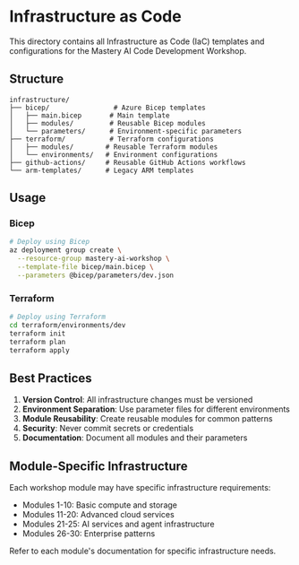 # Infrastructure as Code

This directory contains all Infrastructure as Code (IaC) templates and configurations for the Mastery AI Code Development Workshop.

## Structure

```
infrastructure/
├── bicep/                # Azure Bicep templates
│   ├── main.bicep       # Main template
│   ├── modules/         # Reusable Bicep modules
│   └── parameters/      # Environment-specific parameters
├── terraform/           # Terraform configurations
│   ├── modules/        # Reusable Terraform modules
│   └── environments/   # Environment configurations
├── github-actions/     # Reusable GitHub Actions workflows
└── arm-templates/      # Legacy ARM templates
```

## Usage

### Bicep
```bash
# Deploy using Bicep
az deployment group create \
  --resource-group mastery-ai-workshop \
  --template-file bicep/main.bicep \
  --parameters @bicep/parameters/dev.json
```

### Terraform
```bash
# Deploy using Terraform
cd terraform/environments/dev
terraform init
terraform plan
terraform apply
```

## Best Practices

1. **Version Control**: All infrastructure changes must be versioned
2. **Environment Separation**: Use parameter files for different environments
3. **Module Reusability**: Create reusable modules for common patterns
4. **Security**: Never commit secrets or credentials
5. **Documentation**: Document all modules and their parameters

## Module-Specific Infrastructure

Each workshop module may have specific infrastructure requirements:
- Modules 1-10: Basic compute and storage
- Modules 11-20: Advanced cloud services
- Modules 21-25: AI services and agent infrastructure
- Modules 26-30: Enterprise patterns

Refer to each module's documentation for specific infrastructure needs.
